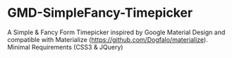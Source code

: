 # GMD-SimpleFancy-Timepicker
A Simple &amp; Fancy Form Timepicker inspired by Google Material Design and compatible with Materialize (https://github.com/Dogfalo/materialize). Minimal Requirements (CSS3 &amp; JQuery)
